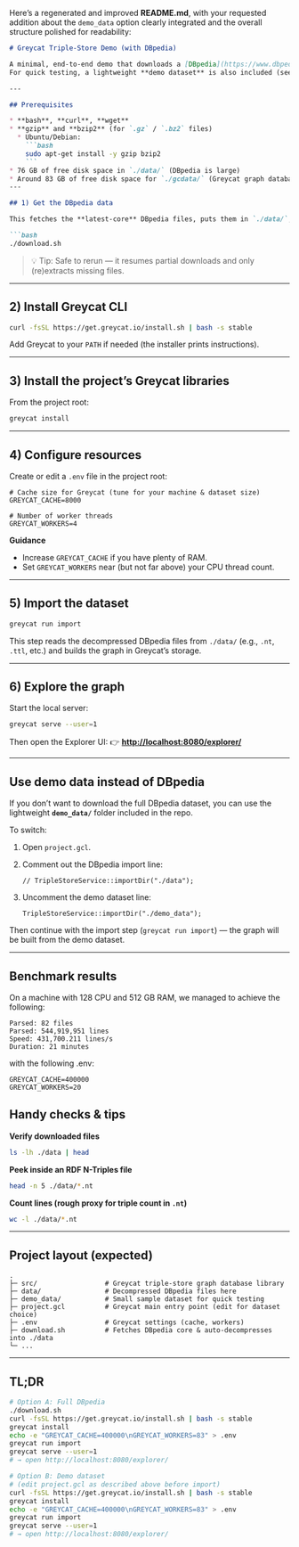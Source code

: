 Here’s a regenerated and improved **README.md**, with your requested addition about the `demo_data` option clearly integrated and the overall structure polished for readability:

````markdown
# Greycat Triple-Store Demo (with DBpedia)

A minimal, end-to-end demo that downloads a [DBpedia](https://www.dbpedia.org/) snapshot, imports it into **Greycat**, and lets you explore the data as a knowledge graph.  
For quick testing, a lightweight **demo dataset** is also included (see [Use demo data instead of DBpedia](#use-demo-data-instead-of-dbpedia)).

---

## Prerequisites

* **bash**, **curl**, **wget**
* **gzip** and **bzip2** (for `.gz` / `.bz2` files)
  * Ubuntu/Debian:  
    ```bash
    sudo apt-get install -y gzip bzip2
    ```
* 76 GB of free disk space in `./data/` (DBpedia is large)
* Around 83 GB of free disk space for `./gcdata/` (Greycat graph database)
---

## 1) Get the DBpedia data

This fetches the **latest-core** DBpedia files, puts them in `./data/`, and auto-decompresses archives:

```bash
./download.sh
````

> 💡 Tip: Safe to rerun — it resumes partial downloads and only (re)extracts missing files.

---

## 2) Install Greycat CLI

```bash
curl -fsSL https://get.greycat.io/install.sh | bash -s stable
```

Add Greycat to your `PATH` if needed (the installer prints instructions).

---

## 3) Install the project’s Greycat libraries

From the project root:

```bash
greycat install
```

---

## 4) Configure resources

Create or edit a `.env` file in the project root:

```env
# Cache size for Greycat (tune for your machine & dataset size)
GREYCAT_CACHE=8000

# Number of worker threads
GREYCAT_WORKERS=4
```

**Guidance**

* Increase `GREYCAT_CACHE` if you have plenty of RAM.
* Set `GREYCAT_WORKERS` near (but not far above) your CPU thread count.

---

## 5) Import the dataset

```bash
greycat run import
```

This step reads the decompressed DBpedia files from `./data/` (e.g., `.nt`, `.ttl`, etc.) and builds the graph in Greycat’s storage.

---

## 6) Explore the graph

Start the local server:

```bash
greycat serve --user=1
```

Then open the Explorer UI:
👉 **[http://localhost:8080/explorer/](http://localhost:8080/explorer/)**

---

## Use demo data instead of DBpedia

If you don’t want to download the full DBpedia dataset, you can use the lightweight **`demo_data/`** folder included in the repo.

To switch:

1. Open `project.gcl`.
2. Comment out the DBpedia import line:

   ```gcl
   // TripleStoreService::importDir("./data");
   ```
3. Uncomment the demo dataset line:

   ```gcl
   TripleStoreService::importDir("./demo_data");
   ```

Then continue with the import step (`greycat run import`) — the graph will be built from the demo dataset.

---

## Benchmark results

On a machine with 128 CPU and 512 GB RAM, we managed to achieve the following:
```
Parsed: 82 files
Parsed: 544,919,951 lines
Speed: 431,700.211 lines/s
Duration: 21 minutes
```

with the following .env:
```                              
GREYCAT_CACHE=400000
GREYCAT_WORKERS=20
```

## Handy checks & tips

**Verify downloaded files**

```bash
ls -lh ./data | head
```

**Peek inside an RDF N-Triples file**

```bash
head -n 5 ./data/*.nt
```

**Count lines (rough proxy for triple count in `.nt`)**

```bash
wc -l ./data/*.nt
```

---

## Project layout (expected)

```
.
├─ src/                 # Greycat triple-store graph database library
├─ data/                # Decompressed DBpedia files here
├─ demo_data/           # Small sample dataset for quick testing
├─ project.gcl          # Greycat main entry point (edit for dataset choice)
├─ .env                 # Greycat settings (cache, workers)
├─ download.sh          # Fetches DBpedia core & auto-decompresses into ./data
└─ ...
```

---

## TL;DR

```bash
# Option A: Full DBpedia
./download.sh
curl -fsSL https://get.greycat.io/install.sh | bash -s stable
greycat install
echo -e "GREYCAT_CACHE=400000\nGREYCAT_WORKERS=83" > .env
greycat run import
greycat serve --user=1
# → open http://localhost:8080/explorer/

# Option B: Demo dataset
# (edit project.gcl as described above before import)
curl -fsSL https://get.greycat.io/install.sh | bash -s stable
greycat install
echo -e "GREYCAT_CACHE=400000\nGREYCAT_WORKERS=83" > .env
greycat run import
greycat serve --user=1
# → open http://localhost:8080/explorer/
```

